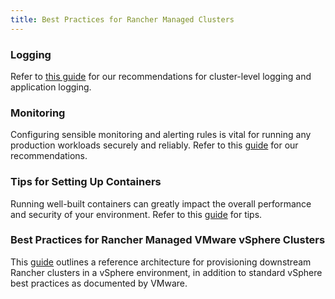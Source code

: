```yaml
---
title: Best Practices for Rancher Managed Clusters
---
```


<head>
  <link rel="canonical" href="https://ranchermanager.docs.rancher.com/reference-guides/best-practices/rancher-managed-clusters"/>
</head>

### Logging

Refer to [this guide](logging-best-practices.md) for our recommendations for cluster-level logging and application logging.

### Monitoring

Configuring sensible monitoring and alerting rules is vital for running any production workloads securely and reliably. Refer to this [guide](monitoring-best-practices.md) for our recommendations.

### Tips for Setting Up Containers

Running well-built containers can greatly impact the overall performance and security of your environment. Refer to this [guide](tips-to-set-up-containers.md) for tips.

### Best Practices for Rancher Managed VMware vSphere Clusters

This [guide](rancher-managed-clusters-in-vsphere.md) outlines a reference architecture for provisioning downstream Rancher clusters in a vSphere environment, in addition to standard vSphere best practices as documented by VMware.
